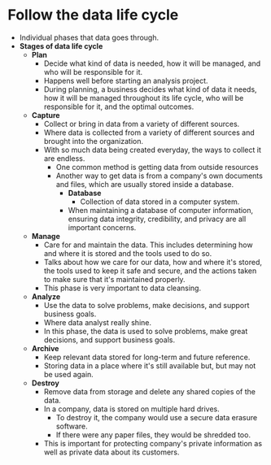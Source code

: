 # Follow the data life cycle
* Individual phases that data goes through.
* **Stages of data life cycle**
	* **Plan**
		* Decide what kind of data is needed, how it will be managed, and who will be responsible for it.
		* Happens well before starting an analysis project.
		* During planning, a business decides what kind of data it needs, how it will be managed throughout its life cycle, who will be responsible for it, and the optimal outcomes.
	* **Capture**
		* Collect or bring in data from a variety of different sources.
		* Where data is collected from a variety of different sources and brought into the organization.
		* With so much data being created everyday, the ways to collect it are endless.
			* One common method is getting data from outside resources
			* Another way to get data is from a company's own documents and files, which are usually stored inside a database.
				* **Database**
					* Collection of data stored in a computer system.
				* When maintaining a database of computer information, ensuring data integrity, credibility, and privacy are all important concerns.
	* **Manage**
		* Care for and maintain the data. This includes determining how and where it is stored and the tools used to do so.
		* Talks about how we care for our data, how and where it's stored, the tools used to keep it safe and secure, and the actions taken to make sure that it's maintained properly.
		* This phase is very important to data cleansing.
	* **Analyze**
		* Use the data to solve problems, make decisions, and support business goals.
		* Where data analyst really shine.
		* In this phase, the data is used to solve problems, make great decisions, and support business goals.
	* **Archive**
		* Keep relevant data stored for long-term and future reference.
		* Storing data in a place where it's still available but, but may not be used again.
	* **Destroy**
		* Remove data from storage and delete any shared copies of the data.
		* In a company, data is stored on multiple hard drives.
			* To destroy it, the company would use a secure data erasure software.
			* If there were any paper files, they would be shredded too.
		* This is important for protecting company's private information as well as private data about its customers.